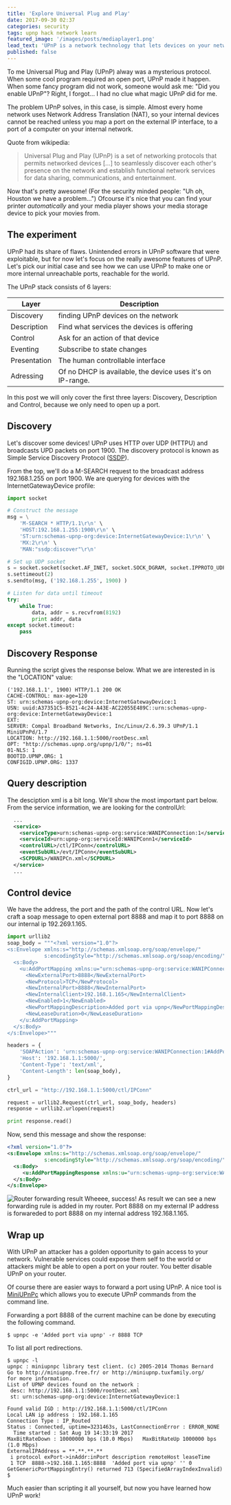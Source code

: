 ```yaml
---
title: 'Explore Universal Plug and Play'
date: 2017-09-30 02:37
categories: security
tags: upnp hack network learn
featured_image: '/images/posts/mediaplayer1.png'
lead_text: 'UPnP is a network technology that lets devices on your network set up rules on your router or modem automatically to allow the connections they need. UPnP is a really simple way to make sure you can connect to all kinds of services and is often recommended.'
published: false
---
```


To me Universal Plug and Play (UPnP) alway was a mysterious protocol. When
some cool program required an open port, UPnP made it happen. When some
fancy program did not work, someone would ask me: "Did you enable UPnP"?
Right, I forgot... I had no clue what magic UPnP did for me.

The problem UPnP solves, in this case, is simple. Almost every home network
uses Network Address Translation (NAT), so your internal devices cannot
be reached unless you map a port on the external IP interface, to a port
of a computer on your internal network.

Quote from wikipedia:
> Universal Plug and Play (UPnP) is a set of networking protocols that permits networked devices [...] to seamlessly discover each other's presence on the network and establish functional network services for data sharing, communications, and entertainment.

Now that's pretty awesome! (For the security minded people: "Uh oh, Houston
we have a problem...") Ofcourse it's nice that you can find your printer
_automatically_ and your media player shows your media storage device to
pick your movies from.

## The experiment
UPnP had its share of flaws. Unintended errors in UPnP software that were
exploitable, but for now let's focus on the really awesome features of
UPnP. Let's pick our initial case and see how we can use UPnP to make
one or more internal unreachable ports, reachable for the world.

The UPnP stack consists of 6 layers:

| Layer        | Description                         
| ------------ | ----------------------------------- 
| Discovery    | finding UPnP devices on the network 
| Description  | Find what services the devices is offering 
| Control      | Ask for an action of that device 
| Eventing     | Subscribe to state changes 
| Presentation | The human controllable interface  
| Adressing    | Of no DHCP is available, the device uses it's on IP-range.

In this post we will only cover the first three layers: Discovery, Description and Control, because we only need to open up a port.

## Discovery
Let's discover some devices! UPnP uses HTTP over UDP (HTTPU) and broadcasts
UPD packets on port 1900. The discovery protocol is known as Simple Service
Discovery Protocol ([SSDP](https://en.wikipedia.org/wiki/Simple_Service_Discovery_Protocol)).

From the top, we'll do a M-SEARCH request to the broadcast address
192.168.1.255 on port 1900. We are querying for devices with the
InternetGatewayDevice profile:

```python
import socket

# Construct the message
msg = \
    'M-SEARCH * HTTP/1.1\r\n' \
    'HOST:192.168.1.255:1900\r\n' \
    'ST:urn:schemas-upnp-org:device:InternetGatewayDevice:1\r\n' \
    'MX:2\r\n' \
    'MAN:"ssdp:discover"\r\n'

# Set up UDP socket
s = socket.socket(socket.AF_INET, socket.SOCK_DGRAM, socket.IPPROTO_UDP)
s.settimeout(2)
s.sendto(msg, ('192.168.1.255', 1900) )

# Listen for data until timeout
try:
    while True:
        data, addr = s.recvfrom(8192)
        print addr, data
except socket.timeout:
    pass
```

## Discovery Response
Running the script gives the response below. What we are interested in is
the "LOCATION" value:

```console
('192.168.1.1', 1900) HTTP/1.1 200 OK
CACHE-CONTROL: max-age=120
ST: urn:schemas-upnp-org:device:InternetGatewayDevice:1
USN: uuid:A37351C5-8521-4c24-A43E-AC22055E489C::urn:schemas-upnp-org:device:InternetGatewayDevice:1
EXT:
SERVER: Compal Broadband Networks, Inc/Linux/2.6.39.3 UPnP/1.1 MiniUPnPd/1.7
LOCATION: http://192.168.1.1:5000/rootDesc.xml
OPT: "http://schemas.upnp.org/upnp/1/0/"; ns=01
01-NLS: 1
BOOTID.UPNP.ORG: 1
CONFIGID.UPNP.ORG: 1337
```

## Query description
The desciption xml is a bit long. We'll show the most important part below. From the service information,
we are looking for the controlUrl:

```xml
  ...
  <service>
    <serviceType>urn:schemas-upnp-org:service:WANIPConnection:1</serviceType>
    <serviceId>urn:upnp-org:serviceId:WANIPConn1</serviceId>
    <controlURL>/ctl/IPConn</controlURL>
    <eventSubURL>/evt/IPConn</eventSubURL>
    <SCPDURL>/WANIPCn.xml</SCPDURL>
  </service>
  ...
```

## Control device
We have the address, the port and the path of the control URL. Now let's craft a soap message to open external port 8888 and map it to port 8888 on our internal ip 192.269.1.165.

```python
import urllib2
soap_body = """<?xml version="1.0"?>
<s:Envelope xmlns:s="http://schemas.xmlsoap.org/soap/envelope/"
            s:encodingStyle="http://schemas.xmlsoap.org/soap/encoding/">
  <s:Body>
    <u:AddPortMapping xmlns:u="urn:schemas-upnp-org:service:WANIPConnection:1">
      <NewExternalPort>8888</NewExternalPort>
      <NewProtocol>TCP</NewProtocol>
      <NewInternalPort>8888</NewInternalPort>
      <NewInternalClient>192.168.1.165</NewInternalClient>
      <NewEnabled>1</NewEnabled>
      <NewPortMappingDescription>Added port via upnp</NewPortMappingDescription>
      <NewLeaseDuration>0</NewLeaseDuration>
    </u:AddPortMapping>
  </s:Body>
</s:Envelope>"""

headers = {
    'SOAPAction': 'urn:schemas-upnp-org:service:WANIPConnection:1#AddPortMapping',
    'Host': '192.168.1.1:5000/',
    'Content-Type': 'text/xml',
    'Content-Length': len(soap_body),
}

ctrl_url = "http://192.168.1.1:5000/ctl/IPConn"

request = urllib2.Request(ctrl_url, soap_body, headers)
response = urllib2.urlopen(request)

print response.read()
```

Now, send this message and show the response:

```xml
<?xml version="1.0"?>
<s:Envelope xmlns:s="http://schemas.xmlsoap.org/soap/envelope/"
            s:encodingStyle="http://schemas.xmlsoap.org/soap/encoding/">
  <s:Body>
     <u:AddPortMappingResponse xmlns:u="urn:schemas-upnp-org:service:WANIPConnection:1"/>
  </s:Body>
</s:Envelope>
```

<img src="/images/posts/upnp-result.png" alt="Router forwarding result" class="media pull-right img-thumbnail" />
Wheeee, success! As result we can see a new forwarding rule is added in
my router. Port 8888 on my external IP address is forwareded to port 8888
on my internal address 192.168.1.165.

## Wrap up
With UPnP an attacker has a golden opportunity to gain access to your network.
Vulnerable services could expose them self to the world or attackers might
be able to open a port on your router. You better disable UPnP on your router.

Of course there are easier ways to forward a port using UPnP. A nice tool is [MiniUPnPc](http://miniupnp.free.fr/) which allows you to execute UPnP commands from the command line.

Forwarding a port 8888 of the current machine can be done by executing
the following command.
```console
$ upnpc -e 'Added port via upnp' -r 8888 TCP
```

To list all port redirections.
```console
$ upnpc -l
upnpc : miniupnpc library test client. (c) 2005-2014 Thomas Bernard
Go to http://miniupnp.free.fr/ or http://miniupnp.tuxfamily.org/
for more information.
List of UPNP devices found on the network :
 desc: http://192.168.1.1:5000/rootDesc.xml
 st: urn:schemas-upnp-org:device:InternetGatewayDevice:1

Found valid IGD : http://192.168.1.1:5000/ctl/IPConn
Local LAN ip address : 192.168.1.165
Connection Type : IP_Routed
Status : Connected, uptime=3231463s, LastConnectionError : ERROR_NONE
  Time started : Sat Aug 19 14:33:19 2017
MaxBitRateDown : 10000000 bps (10.0 Mbps)   MaxBitRateUp 1000000 bps (1.0 Mbps)
ExternalIPAddress = **.**.**.**
 i protocol exPort->inAddr:inPort description remoteHost leaseTime
 1 TCP  8888->192.168.1.165:8888  'Added port via upnp' '' 0
GetGenericPortMappingEntry() returned 713 (SpecifiedArrayIndexInvalid)
$ 
```

Much easier than scripting it all yourself, but now you have learned how UPnP work!

